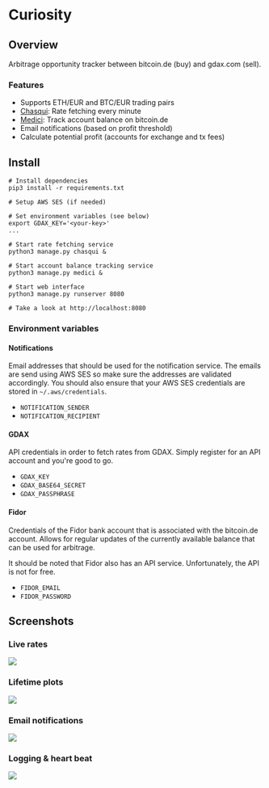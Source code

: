 # Curiosity

## Overview

Arbitrage opportunity tracker between bitcoin.de (buy) and gdax.com (sell).

### Features
- Supports ETH/EUR and BTC/EUR trading pairs
- [Chasqui](https://en.wikipedia.org/wiki/Chasqui): Rate fetching every minute
- [Medici](https://en.wikipedia.org/wiki/House_of_Medici): Track account balance on bitcoin.de
- Email notifications (based on profit threshold)
- Calculate potential profit (accounts for exchange and tx fees)


## Install

```
# Install dependencies
pip3 install -r requirements.txt

# Setup AWS SES (if needed)

# Set environment variables (see below)
export GDAX_KEY='<your-key>'
...

# Start rate fetching service
python3 manage.py chasqui &

# Start account balance tracking service
python3 manage.py medici &

# Start web interface
python3 manage.py runserver 8080

# Take a look at http://localhost:8080
```

### Environment variables

#### Notifications

Email addresses that should be used for the notification service. The emails are send using AWS SES so make sure the addresses are validated accordingly. You should also ensure that your AWS SES credentials are stored in `~/.aws/credentials`.

- `NOTIFICATION_SENDER`
- `NOTIFICATION_RECIPIENT`

#### GDAX

API credentials in order to fetch rates from GDAX. Simply register for an API account and you're good to go.

- `GDAX_KEY`
- `GDAX_BASE64_SECRET`
- `GDAX_PASSPHRASE`

#### Fidor

Credentials of the Fidor bank account that is associated with the bitcoin.de account. Allows for regular updates of the currently available balance that can be used for arbitrage.

It should be noted that Fidor also has an API service. Unfortunately, the API is not for free.
- `FIDOR_EMAIL`
- `FIDOR_PASSWORD`

## Screenshots

### Live rates
<img src="https://user-images.githubusercontent.com/5159563/35456280-35872aa2-02d5-11e8-95aa-b1f5c4c222af.png">

### Lifetime plots
<img src="https://user-images.githubusercontent.com/5159563/35456279-356aaa1c-02d5-11e8-8ebc-01cb1baa9f82.png">

### Email notifications
<img src="https://user-images.githubusercontent.com/5159563/35456278-354d69c0-02d5-11e8-888e-9d5a623a9b6e.png">

### Logging & heart beat
<img src="https://user-images.githubusercontent.com/5159563/35456281-35a2d626-02d5-11e8-95fd-48b7c2fc76d3.png">
